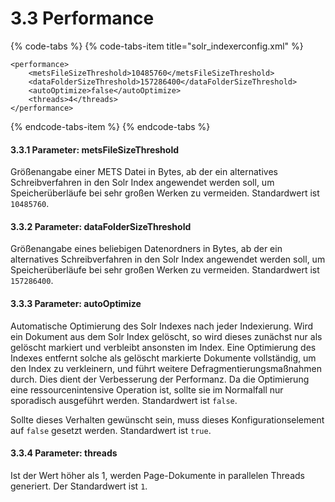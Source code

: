 # 3.3 Performance

{% code-tabs %}
{% code-tabs-item title="solr\_indexerconfig.xml" %}
```markup
<performance>
    <metsFileSizeThreshold>10485760</metsFileSizeThreshold>
    <dataFolderSizeThreshold>157286400</dataFolderSizeThreshold>
    <autoOptimize>false</autoOptimize>
    <threads>4</threads>
</performance>
```
{% endcode-tabs-item %}
{% endcode-tabs %}

####  3.3.1 Parameter: metsFileSizeThreshold <a id="H3.1.5.Parameter:metsFileSizeThreshold"></a>

Größenangabe einer METS Datei in Bytes, ab der ein alternatives Schreibverfahren in den Solr Index angewendet werden soll, um Speicherüberläufe bei sehr großen Werken zu vermeiden. Standardwert ist `10485760`.

#### 3.3.2 Parameter: dataFolderSizeThreshold <a id="H3.1.6.Parameter:dataFolderSizeThreshold"></a>

Größenangabe eines beliebigen Datenordners in Bytes, ab der ein alternatives Schreibverfahren in den Solr Index angewendet werden soll, um Speicherüberläufe bei sehr großen Werken zu vermeiden. Standardwert ist `157286400`.

#### 3.3.3 Parameter: autoOptimize <a id="H3.1.7.Parameter:autoOptimize"></a>

Automatische Optimierung des Solr Indexes nach jeder Indexierung. Wird ein Dokument aus dem Solr Index gelöscht, so wird dieses zunächst nur als gelöscht markiert und verbleibt ansonsten im Index. Eine Optimierung des Indexes entfernt solche als gelöscht markierte Dokumente vollständig, um den Index zu verkleinern, und führt weitere Defragmentierungsmaßnahmen durch. Dies dient der Verbesserung der Performanz. Da die Optimierung eine ressourcenintensive Operation ist, sollte sie im Normalfall nur sporadisch ausgeführt werden. Standardwert ist `false`.

Sollte dieses Verhalten gewünscht sein, muss dieses Konfigurationselement auf `false` gesetzt werden. Standardwert ist `true`.

#### 3.3.4 Parameter: threads

Ist der Wert höher als 1, werden Page-Dokumente in parallelen Threads generiert. Der Standardwert ist `1`.

